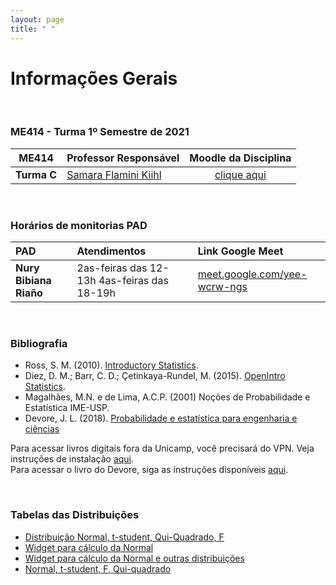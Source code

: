 ```yaml
---
layout: page
title: " "
---
```


# Informações Gerais

<br/>

### ME414 - Turma 1º Semestre de 2021

| ME414        | Professor Responsável        |  Moodle da Disciplina |  
|:----------------:|:-------------------------------------|:-----------------------------:|
| **Turma C**      | [Samara Flamini Kiihl](https://samarafk.github.io/about/) |  [clique aqui](https://moodle.ggte.unicamp.br/course/view.php?id=9496) |


<br />

### Horários de monitorias PAD


| PAD    | Atendimentos | Link Google Meet     | 
|:--------|:-----------------|:----------------------------|
 |  **Nury Bibiana Riaño** | 2as-feiras das 12-13h 4as-feiras das 18-19h |  [meet.google.com/yee-wcrw-ngs](meet.google.com/yee-wcrw-ngs) |


<br />

### Bibliografia

* Ross, S. M. (2010). [Introductory Statistics](http://www.sciencedirect.com/science/book/9780123743886).
* Diez, D. M.; Barr, C. D.; Çetinkaya-Rundel, M. (2015). [OpenIntro Statistics](https://leanpub.com/openintro-statistics).
* Magalhães, M.N. e de Lima, A.C.P. (2001) Noções de Probabilidade e Estatística IME-USP.
* Devore, J. L. (2018). [Probabilidade e estatística para engenharia e ciências](	http://acervus.unicamp.br/index.asp?codigo_sophia=1138563)

Para acessar livros digitais fora da Unicamp, você precisará do VPN. Veja instruções de instalação [aqui](http://www.ccuec.unicamp.br/ccuec/acesso_remoto_vpn). <br />
Para acessar o livro do Devore, siga as instruções disponíveis [aqui](https://www.biblioteca.fea.unicamp.br/sites/biblioteca/files/GuiaDeAcessoAosE-booksCengage.pdf).

<br />

### Tabelas das Distribuições

* [Distribuição Normal, t-student, Qui-Quadrado, F](Tabelas-impressao.pdf)
* [Widget para cálculo da Normal](https://www.wolframalpha.com/widgets/gallery/view.jsp?id=9bd010a31f27d2500aede72eb5852af2)
* [Widget para cálculo da Normal e outras distribuições](https://gallery.shinyapps.io/dist_calc/)
* [Normal, t-student, F, Qui-quadrado](http://www.bertolo.pro.br/FinEst/Estatistica/DistribuicaoProbabilidades2/normal/index.html)
